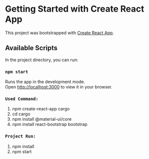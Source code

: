 # Getting Started with Create React App

This project was bootstrapped with [Create React App](https://github.com/facebook/create-react-app).

## Available Scripts

In the project directory, you can run:

### `npm start`

Runs the app in the development mode.\
Open [http://localhost:3000](http://localhost:3000) to view it in your browser.

### `Used Command:`

1. npm create-react-app cargo
2. cd cargo
3. npm install @material-ui/core
4. npm install react-bootstrap bootstrap

### `Project Run:`

1. npm install
2. npm start

